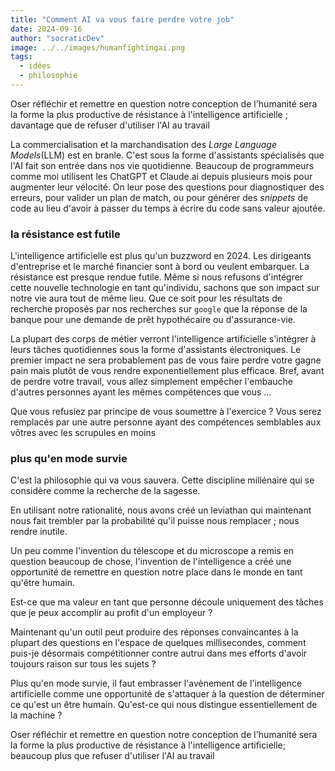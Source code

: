 ```yaml
---
title: "Comment AI va vous faire perdre votre job"
date: 2024-09-16
author: "socraticDev"
image: ../../images/humanfightingai.png
tags:
  - idées
  - philosophie
---
```


Oser réfléchir et remettre en question notre conception de l'humanité sera la
forme la plus productive de résistance à l'intelligence artificielle ;
davantage que de refuser d'utiliser l'AI au travail

La commercialisation et la marchandisation des _Large Language Models_(LLM) est
en branle. C'est sous la forme d'assistants spécialisés que l'AI fait son
entrée dans nos vie quotidienne. Beaucoup de programmeurs comme moi utilisent
les ChatGPT et Claude.ai depuis plusieurs mois pour augmenter leur vélocité. On
leur pose des questions pour diagnostiquer des erreurs, pour valider un plan de
match, ou pour générer des _snippets_ de code au lieu d'avoir à passer du temps
à écrire du code sans valeur ajoutée.

### la résistance est futile

L'intelligence artificielle est plus qu'un buzzword en 2024. Les
dirigeants d'entreprise et le marché financier sont à bord ou veulent embarquer. La
résistance est presque rendue futile. Même si nous refusons d'intégrer cette
nouvelle technologie en tant qu'individu, sachons que son impact sur notre vie
aura tout de même lieu. Que ce soit pour les résultats de recherche proposés
par nos recherches sur `google` que la réponse de la banque pour une demande de
prêt hypothécaire ou d'assurance-vie.

La plupart des corps de métier verront l'intelligence artificielle s'intégrer à
leurs tâches quotidiennes sous la forme d'assistants électroniques. Le premier
impact ne sera probablement pas de vous faire perdre votre gagne pain mais
plutôt de vous rendre exponentiellement plus efficace. Bref, avant de perdre
votre travail, vous allez simplement empêcher l'embauche d'autres personnes
ayant les mêmes compétences que vous ...

Que vous refusiez par principe de vous soumettre à l'exercice ? Vous serez
remplacés par une autre personne ayant des compétences semblables aux vôtres
avec les scrupules en moins

### plus qu'en mode survie

C'est la philosophie qui va vous sauvera. Cette discipline millénaire qui se
considère comme la recherche de la sagesse.

En utilisant notre rationalité, nous avons créé un leviathan qui maintenant
nous fait trembler par la probabilité qu'il puisse nous remplacer ; nous rendre
inutile.

Un peu comme l'invention du télescope et du microscope a remis en question
beaucoup de chose, l'invention de l'intelligence a créé une opportunité de
remettre en question notre place dans le monde en tant qu'être humain.

Est-ce que ma valeur en tant que personne découle uniquement des tâches que je
peux accomplir au profit d'un employeur ?

Maintenant qu'un outil peut produire des réponses convaincantes à la plupart
des questions en l'espace de quelques millisecondes, comment puis-je désormais
compétitionner contre autrui dans mes efforts d'avoir toujours raison sur tous
les sujets ?

Plus qu'en mode survie, il faut embrasser l'avènement de l'intelligence
artificielle comme une opportunité de s'attaquer à la question de déterminer
ce qu'est un être humain. Qu'est-ce qui nous distingue essentiellement de la
machine ?

Oser réfléchir et remettre en question notre conception de l'humanité sera la
forme la plus productive de résistance à l'intelligence artificielle; beaucoup
plus que refuser d'utiliser l'AI au travail
